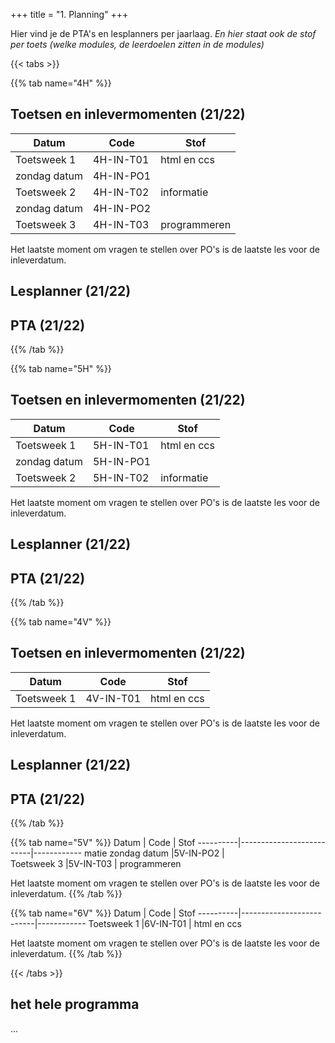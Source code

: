 +++
title = "1. Planning"
+++

Hier vind je de PTA's en lesplanners per jaarlaag.
<i>En hier staat ook de stof per toets (welke modules, de leerdoelen zitten in de modules)</i>

<!--more-->

{{< tabs >}}

{{% tab name="4H" %}}
## Toetsen en inlevermomenten (21/22)

Datum      | Code                    | Stof
----------|--------------------------|------------
 Toetsweek 1 |4H-IN-T01 |  html en ccs 
zondag datum |4H-IN-PO1 |  
 Toetsweek 2 |4H-IN-T02 |  informatie 
zondag datum |4H-IN-PO2 |  
 Toetsweek 3 |4H-IN-T03 |   programmeren         

Het laatste moment om vragen te stellen over PO's is de laatste les voor de inleverdatum. 

## Lesplanner (21/22)

## PTA (21/22)
{{% /tab %}}

{{% tab name="5H" %}}
## Toetsen en inlevermomenten (21/22)

Datum      | Code                    | Stof
----------|--------------------------|------------
 Toetsweek 1 |5H-IN-T01 |  html en ccs 
zondag datum |5H-IN-PO1 |  
 Toetsweek 2 |5H-IN-T02 |  informatie 
      

Het laatste moment om vragen te stellen over PO's is de laatste les voor de inleverdatum. 

## Lesplanner (21/22)

## PTA (21/22)
{{% /tab %}}

{{% tab name="4V" %}}
## Toetsen en inlevermomenten (21/22)

Datum      | Code                    | Stof
----------|--------------------------|------------
 Toetsweek 1 |4V-IN-T01 |  html en ccs 
         

Het laatste moment om vragen te stellen over PO's is de laatste les voor de inleverdatum. 

## Lesplanner (21/22)

## PTA (21/22)
{{% /tab %}}

{{% tab name="5V" %}}
Datum      | Code                    | Stof
----------|--------------------------|------------
 matie 
zondag datum |5V-IN-PO2 |  
 Toetsweek 3 |5V-IN-T03 |   programmeren         

Het laatste moment om vragen te stellen over PO's is de laatste les voor de inleverdatum. 
{{% /tab %}}

{{% tab name="6V" %}}
Datum      | Code                    | Stof
----------|--------------------------|------------
 Toetsweek 1 |6V-IN-T01 |  html en ccs 
     

Het laatste moment om vragen te stellen over PO's is de laatste les voor de inleverdatum. 
{{% /tab %}}

{{< /tabs >}}

## het hele programma
...